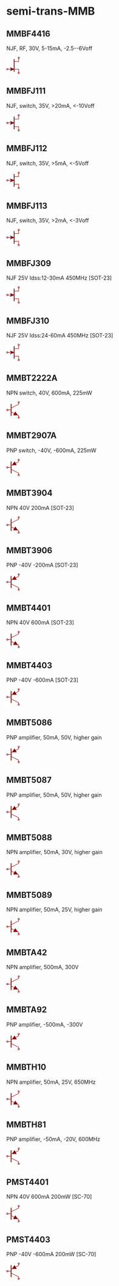 # semi-trans-MMB

## MMBF4416
NJF, RF, 30V, 5-15mA, -2.5--6Voff

![MMBF4416__1__1](/images/semi-trans-misc__BSR56__1__1.png?raw=true) 

## MMBFJ111
NJF, switch, 35V, >20mA, <-10Voff

![MMBFJ111__1__1](/images/semi-trans-misc__J111__1__1.png?raw=true) 

## MMBFJ112
NJF, switch, 35V, >5mA, <-5Voff

![MMBFJ112__1__1](/images/semi-trans-misc__J111__1__1.png?raw=true) 

## MMBFJ113
NJF, switch, 35V, >2mA, <-3Voff

![MMBFJ113__1__1](/images/semi-trans-misc__J111__1__1.png?raw=true) 

## MMBFJ309
NJF 25V Idss:12-30mA 450MHz [SOT-23]

![MMBFJ309__1__1](/images/semi-trans-misc__J111__1__1.png?raw=true) 

## MMBFJ310
NJF 25V Idss:24-60mA 450MHz [SOT-23]

![MMBFJ310__1__1](/images/semi-trans-misc__J111__1__1.png?raw=true) 

## MMBT2222A
NPN switch, 40V, 600mA, 225mW

![MMBT2222A__1__1](/images/semi-trans-NXP__BFR540__1__1.png?raw=true) 

## MMBT2907A
PNP switch, -40V, -600mA, 225mW

![MMBT2907A__1__1](/images/semi-trans-NXP__BFT92W__1__1.png?raw=true) 

## MMBT3904
NPN 40V 200mA [SOT-23]

![MMBT3904__1__1](/images/semi-trans-NXP__BFR540__1__1.png?raw=true) 

## MMBT3906
PNP -40V -200mA [SOT-23]

![MMBT3906__1__1](/images/semi-trans-NXP__BFT92W__1__1.png?raw=true) 

## MMBT4401
NPN 40V 600mA [SOT-23]

![MMBT4401__1__1](/images/semi-trans-NXP__BFR540__1__1.png?raw=true) 

## MMBT4403
PNP -40V -600mA [SOT-23]

![MMBT4403__1__1](/images/semi-trans-NXP__BFT92W__1__1.png?raw=true) 

## MMBT5086
PNP amplifier, 50mA, 50V, higher gain

![MMBT5086__1__1](/images/semi-trans-NXP__BFT92W__1__1.png?raw=true) 

## MMBT5087
PNP amplifier, 50mA, 50V, higher gain

![MMBT5087__1__1](/images/semi-trans-NXP__BFT92W__1__1.png?raw=true) 

## MMBT5088
NPN amplifier, 50mA, 30V, higher gain

![MMBT5088__1__1](/images/semi-trans-NXP__BFR540__1__1.png?raw=true) 

## MMBT5089
NPN amplifier, 50mA, 25V, higher gain

![MMBT5089__1__1](/images/semi-trans-NXP__BFR540__1__1.png?raw=true) 

## MMBTA42
NPN amplifier, 500mA, 300V

![MMBTA42__1__1](/images/semi-trans-NXP__BFR540__1__1.png?raw=true) 

## MMBTA92
PNP amplifier, -500mA, -300V

![MMBTA92__1__1](/images/semi-trans-NXP__BFT92W__1__1.png?raw=true) 

## MMBTH10
NPN amplifier, 50mA, 25V, 650MHz

![MMBTH10__1__1](/images/semi-trans-NXP__BFR540__1__1.png?raw=true) 

## MMBTH81
PNP amplifier, -50mA, -20V, 600MHz

![MMBTH81__1__1](/images/semi-trans-NXP__BFT92W__1__1.png?raw=true) 

## PMST4401
NPN 40V 600mA 200mW [SC-70]

![PMST4401__1__1](/images/semi-trans-NXP__BFR540__1__1.png?raw=true) 

## PMST4403
PNP -40V -600mA 200mW [SC-70]

![PMST4403__1__1](/images/semi-trans-NXP__BFT92W__1__1.png?raw=true) 

